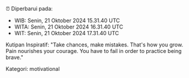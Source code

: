 ⏰ Diperbarui pada:
- WIB: Senin, 21 Oktober 2024 15.31.40 UTC
- WITA: Senin, 21 Oktober 2024 16.31.40 UTC
- WIT: Senin, 21 Oktober 2024 17.31.40 UTC

Kutipan Inspiratif:
"Take chances, make mistakes. That's how you grow. Pain nourishes your courage. You have to fail in order to practice being brave."


Kategori: motivational

